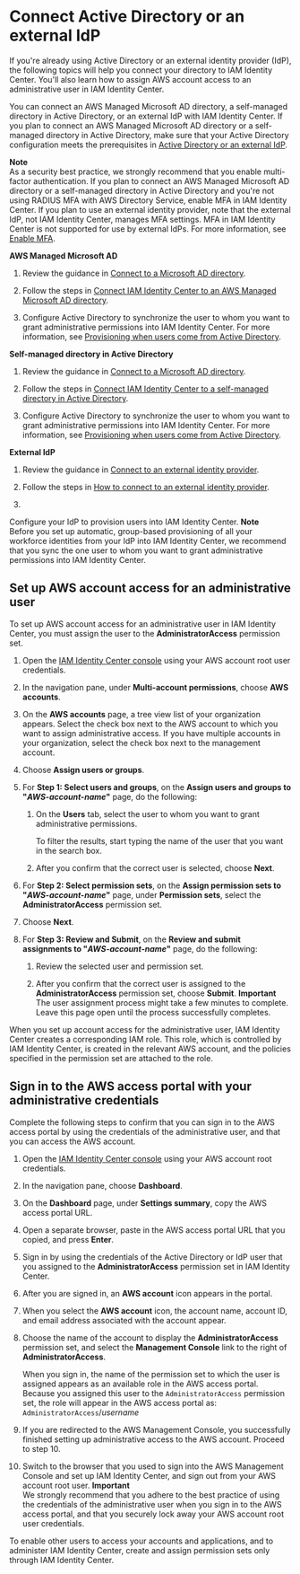 # Connect Active Directory or an external IdP<a name="get-started-connect-id-source-ad-idp"></a>

If you're already using Active Directory or an external identity provider \(IdP\), the following topics will help you connect your directory to IAM Identity Center\. You'll also learn how to assign AWS account access to an administrative user in IAM Identity Center\.

You can connect an AWS Managed Microsoft AD directory, a self\-managed directory in Active Directory, or an external IdP with IAM Identity Center\. If you plan to connect an AWS Managed Microsoft AD directory or a self\-managed directory in Active Directory, make sure that your Active Directory configuration meets the prerequisites in [Active Directory or an external IdP](get-started-prereqs-considerations.md#prereqs-active-directory-idp-identity-source)\.

**Note**  
As a security best practice, we strongly recommend that you enable multi\-factor authentication\. If you plan to connect an AWS Managed Microsoft AD directory or a self\-managed directory in Active Directory and you're not using RADIUS MFA with AWS Directory Service, enable MFA in IAM Identity Center\. If you plan to use an external identity provider, note that the external IdP, not IAM Identity Center, manages MFA settings\. MFA in IAM Identity Center is not supported for use by external IdPs\. For more information, see [Enable MFA](mfa-enable-how-to.md)\. 

**AWS Managed Microsoft AD**

1. Review the guidance in [Connect to a Microsoft AD directory](manage-your-identity-source-ad.md)\.

1. Follow the steps in [Connect IAM Identity Center to an AWS Managed Microsoft AD directory](connectawsad.md)\.

1. Configure Active Directory to synchronize the user to whom you want to grant administrative permissions into IAM Identity Center\. For more information, see [Provisioning when users come from Active Directory](manage-your-identity-source-ad.md#provision-users-from-ad)\.

**Self\-managed directory in Active Directory**

1. Review the guidance in [Connect to a Microsoft AD directory](manage-your-identity-source-ad.md)\.

1. Follow the steps in [Connect IAM Identity Center to a self\-managed directory in Active Directory](connectonpremad.md)\.

1. Configure Active Directory to synchronize the user to whom you want to grant administrative permissions into IAM Identity Center\. For more information, see [Provisioning when users come from Active Directory](manage-your-identity-source-ad.md#provision-users-from-ad)\.

**External IdP**

1. Review the guidance in [Connect to an external identity provider](manage-your-identity-source-idp.md)\.

1. Follow the steps in [How to connect to an external identity provider](manage-your-identity-source-idp.md#how-to-connect-idp)\.

1. 

   Configure your IdP to provision users into IAM Identity Center\. 
**Note**  
Before you set up automatic, group\-based provisioning of all your workforce identities from your IdP into IAM Identity Center, we recommend that you sync the one user to whom you want to grant administrative permissions into IAM Identity Center\.

## Set up AWS account access for an administrative user<a name="assign-account-access-admin-user-ad-idp"></a>

To set up AWS account access for an administrative user in IAM Identity Center, you must assign the user to the **AdministratorAccess** permission set\. 

1. Open the [IAM Identity Center console](https://console.aws.amazon.com/singlesignon) using your AWS account root user credentials\.

1. In the navigation pane, under **Multi\-account permissions**, choose **AWS accounts**\.

1. On the **AWS accounts** page, a tree view list of your organization appears\. Select the check box next to the AWS account to which you want to assign administrative access\. If you have multiple accounts in your organization, select the check box next to the management account\.

1. Choose **Assign users or groups**\. 

1. For **Step 1: Select users and groups**, on the **Assign users and groups to "*AWS\-account\-name*"** page, do the following:

   1. On the **Users** tab, select the user to whom you want to grant administrative permissions\.

      To filter the results, start typing the name of the user that you want in the search box\.

   1. After you confirm that the correct user is selected, choose **Next**\.

1. For **Step 2: Select permission sets**, on the **Assign permission sets to "*AWS\-account\-name*"** page, under **Permission sets**, select the **AdministratorAccess** permission set\.

1. Choose **Next**\.

1. For **Step 3: Review and Submit**, on the **Review and submit assignments to "*AWS\-account\-name*"** page, do the following:

   1. Review the selected user and permission set\.

   1. After you confirm that the correct user is assigned to the **AdministratorAccess** permission set, choose **Submit**\.
**Important**  
The user assignment process might take a few minutes to complete\. Leave this page open until the process successfully completes\.

When you set up account access for the administrative user, IAM Identity Center creates a corresponding IAM role\. This role, which is controlled by IAM Identity Center, is created in the relevant AWS account, and the policies specified in the permission set are attached to the role\. 

## Sign in to the AWS access portal with your administrative credentials<a name="sign-in-access-portal-ad-idp"></a>

Complete the following steps to confirm that you can sign in to the AWS access portal by using the credentials of the administrative user, and that you can access the AWS account\.

1. Open the [IAM Identity Center console](https://console.aws.amazon.com/singlesignon) using your AWS account root credentials\.

1. In the navigation pane, choose **Dashboard**\.

1. On the **Dashboard** page, under **Settings summary**, copy the AWS access portal URL\.

1. Open a separate browser, paste in the AWS access portal URL that you copied, and press **Enter**\. 

1. Sign in by using the credentials of the Active Directory or IdP user that you assigned to the **AdministratorAccess** permission set in IAM Identity Center\.

1. After you are signed in, an **AWS account** icon appears in the portal\.

1. When you select the **AWS account** icon, the account name, account ID, and email address associated with the account appear\. 

1. Choose the name of the account to display the **AdministratorAccess** permission set, and select the **Management Console** link to the right of **AdministratorAccess**\. 

   When you sign in, the name of the permission set to which the user is assigned appears as an available role in the AWS access portal\. Because you assigned this user to the `AdministratorAccess` permission set, the role will appear in the AWS access portal as: `AdministratorAccess`/*username*

1. If you are redirected to the AWS Management Console, you successfully finished setting up administrative access to the AWS account\. Proceed to step 10\.

1. Switch to the browser that you used to sign into the AWS Management Console and set up IAM Identity Center, and sign out from your AWS account root user\.
**Important**  
We strongly recommend that you adhere to the best practice of using the credentials of the administrative user when you sign in to the AWS access portal, and that you securely lock away your AWS account root user credentials\.

To enable other users to access your accounts and applications, and to administer IAM Identity Center, create and assign permission sets only through IAM Identity Center\.